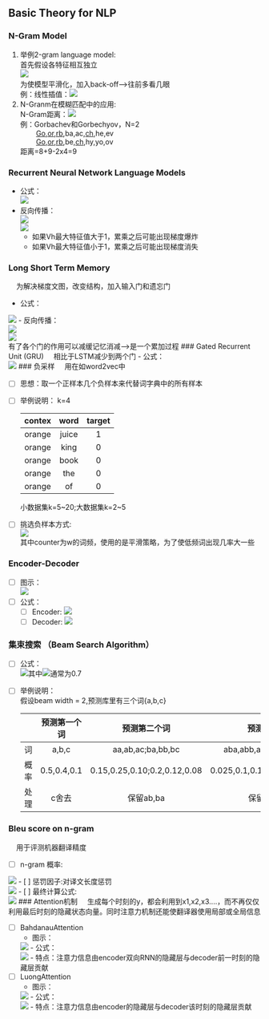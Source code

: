 ## Basic Theory for NLP
### N-Gram Model
1. 举例2-gram language model:<br>
    首先假设各特征相互独立<br>
<img src="http://latex.codecogs.com/gif.latex?%5Cbegin%7Baligned%7D%20p%28w_1%2Cw_2%2Cw_3%2C...%2Cw_n%29%26%3Dp%28w_1%29%5Ccdot%20p%28w_2%7Cw_1%29%20%5Ccdot%20p%28w_3%7Cw_1%2Cw_2%29%20%5Ccdot%20%5C%20...%20%5C%20%5Ccdot%20p%28w_n%7Cw_1%2Cw_2%2C...%2Cw_n-1%29%20%5C%5C%5B2ex%5D%20%26%20%5Capprox%20p%28w_1%29%20%5Ccdot%20p%28w_2%7Cw_1%29%20%5Ccdot%20p%28w_3%7Cw_2%29%5Ccdot%20%5C%20...%20%5C%20%5Ccdot%20p%28w&plus;n%7Cw_n-1%29%20%5Cend%7Baligned%7D"/><br>
为使模型平滑化，加入back-off-->往前多看几眼<br>
例：线性插值：<img src="http://latex.codecogs.com/gif.latex?p%28w_n%7Cw_%7Bn-2%7D%2Cw_%7Bn-1%7D%29%3D%5Clambda_3%20%5C%20p%28w_n%7Cw_%7Bn-2%7D%2Cw_%7Bn-1%7D%29&plus;%5Clambda_2%20%5C%20p%28w_n%7Cw_n-1%29&plus;%5Clambda_1%20%5C%20p%28w_n%29%20%5C%5C%20%5C%20%5C%20%5C%20%5C%20%5C%20%5C%20%5C%20%5C%20%5C%20%5C%20%5C%20%5C%20%5C%20%5C%20%5C%20%5C%20%5C%20%5C%20%5C%20%5C%20%5C%20%5C%20%5C%20%5C%20%5C%20%5C%20%5C%20%5C%20%5C%20%5Clambda_1%20&plus;%20%5Clambda_2&plus;%5Clambda_3%3D1"/>
2. N-Granm在模糊匹配中的应用:<br>
    N-Gram距离：<img src="http://latex.codecogs.com/gif.latex?%7CG_N%28s%29%7C&plus;%7CG_N%28t%29%7C-2%20%5Ctimes%20%7CG_N%28s%29%5Ccap%20G_N%28t%29%7C"/><br>
例：Gorbachev和Gorbechyov，N=2<br>
&nbsp; &nbsp; &nbsp; &nbsp; <u>Go</u>,<u>or</u>,<u>rb</u>,ba,ac,<u>ch</u>,he,ev<br>
&nbsp; &nbsp; &nbsp; &nbsp; <u>Go</u>,<u>or</u>,<u>rb</u>,be,<u>ch</u>,hy,yo,ov<br>
距离=8+9-2x4=9
### Recurrent Neural Network Language Models
- 公式：<br>
    <img src="http://latex.codecogs.com/gif.latex?h_n%3Dg%28V%5Bx_n%3Bh_%7Bn-1%7D&plus;c%5D%20%5C%5C%5B2ex%5D%20%5C%20%5Chat%20p_n%3Dsoftmax%28wh_n&plus;b%29"/>
- 反向传播：<br>
<img src="http://latex.codecogs.com/gif.latex?h_n%3Dg%28V_xx_n&plus;V_hh_%7Bn-1%7D&plus;c%29%20%5C%5C%5B2ex%5D%20%5C%20V_xx_n&plus;V_hh_%7Bn-1%7D&plus;c%3D%20z_n%20%5C%5C%5B2ex%5D%20%5C%20%5Cfrac%7B%5Cpartial%20h_n%7D%7B%5Cpartial%20z_n%7D%3Ddiag%28g%27%28z_n%29%29%20%5C%5C%5B2ex%5D%20%5C%20%5Cfrac%7B%5Cpartial%20z_n%7D%7B%5Cpartial%20h_n-1%7D%3DV_h%20%5C%5C"><br>
<img src="http://latex.codecogs.com/gif.latex?%5Cbegin%7Baligned%7D%20%5Cfrac%7B%5Cpartial%20costN%7D%7B%5Cpartial%20h_1%7D%20%26%3D%20%5Cfrac%7B%5Cpartial%20costN%7D%7B%5Cpartial%20%5Chat%20p_n%7D%5Ccdot%20%5Cfrac%7B%5Cpartial%20%5Chat%20p_n%7D%7B%5Cpartial%20h_n%7D%5Ccdot%20%28%5Cprod_%7Bn%20%5Cin%20%5C%7BN%2C...%2C2%5C%7D%7D%5Cfrac%7B%5Cpartial%20h_n%7D%7B%5Cpartial%20h_%7Bn-1%7D%7D%5Ccdot%20%5Cfrac%7B%5Cpartial%20z_n%7D%7B%5Cpartial%20h_%7Bn-1%7D%7D%29%20%5C%5C%5B2ex%5D%20%26%3D%20%5Cfrac%7B%5Cpartial%20costN%7D%7B%5Cpartial%20%5Chat%20p_n%7D%5Ccdot%20%5Cfrac%7B%5Cpartial%20%5Chat%20p_n%7D%7B%5Cpartial%20h_n%7D%5Ccdot%20%28%5Cprod_%7Bn%20%5Cin%20%5C%7BN%2C...%2C2%5C%7D%7Ddiag%28g%27%28z_n%29V_h%29%20%5Cend%7Baligned%7D"/><br>
  - 如果Vh最大特征值大于1，累乘之后可能出现梯度爆炸
  - 如果Vh最大特征值小于1，累乘之后可能出现梯度消失<br>
### Long Short Term Memory
&nbsp; &nbsp; 为解决梯度文图，改变结构，加入输入门和遗忘门<br>
- 公式：<br>
<img src="http://latex.codecogs.com/gif.latex?f_t%3D%5Csigma%28W_fx_t&plus;U_fh_%7Bt-1%7D&plus;b_f%29--%3Eforget%20gate%20%5C%5C%5B2ex%5D%20%5C%20i_t%3D%5Csigma%28W_ix_t&plus;U_ih_%7Bt-1%7D&plus;b_i%29--%3Einput%20gate%20%5C%5C%5B2ex%5D%20%5C%20o_t%3D%5Csigma%28W_ox_t&plus;U_oh_%7Bt-1%7D&plus;b_o%29--%3Eoutput%20gate%20%5C%5C%5B2ex%5D%20%5Chat%20c_t%20%3D%20%5Ctanh%28W_cx_t&plus;U_ch_%7Bt-1%7D&plus;b_c%29%20%5C%5C%5B2ex%5D%20c_t%20%3D%20f_t%20%5Ccirc%20c_%7Bt-1%7D&plus;i_t%5Ccirc%20%5Chat%20c_t%20%5C%5C%5B2ex%5D%20h_t%20%3D%20o_t%20%5Ccirc%20%5Ctanh%28c_t%29"/>
- 反向传播：<br>
<img src="http://latex.codecogs.com/gif.latex?%5Cdelta%20o%5Et%20%3D%20%5Cdelta%20h_i%5Et%20%5Ccdot%20%5Cfrac%7B%5Cpartial%20h_i%5Et%7D%7B%5Cpartial%20o_i%5Et%7D%3D%5Cdelta%20h_i%5Et%5Ctanh%28c_i%5Et%29%20%5C%5C%5B2ex%5D%20%5C%20%5Cdelta%20c%5Et%3D%5Cdelta%20h_i%5Et%5Ccdot%20%5Cfrac%7B%5Cpartial%20h_i%5Et%7D%7B%5Cpartial%20c_i%5Et%7D%3D%5Cdelta%20h_i%5Eto_i%5Et%5B1-%5Ctanh%5E2%28c_i%5Et%29%5D%20%5C%5C%5B2ex%5D%20%5Cdelta%20f%5Et%3D%5Cdelta%20c_i%5Et%20%5Cfrac%7B%5Cpartial%20c_i%5Et%7D%7B%5Cpartial%20f_i%5Et%7D%3D%5Cdelta%20c_i%5Et%5Ccdot%20c_i%5E%7Bt-1%7D%20%5C%5C%5B2ex%5D%20%5Cdelta%20i%5Et%3D%5Cdelta%20c_i%5Et%20%5Cfrac%7B%5Cpartial%20c_i%5Et%7D%7B%5Cpartial%20i%5Et_i%7D%3D%5Cdelta%20c_i%5Et%20%5Chat%20c_i%5Et%20%5C%5C%5B2ex%5D%20%5C%20%5Cdelta%20%5Chat%20c%5Et%3D%5Cdelta%20c_i%5Et%20%5Ccdot%20%5Cfrac%7B%5Cpartial%20c_i%5Et%7D%7B%5Cpartial%20%5Chat%20c_i%5Et%7D%3D%5Cdelta%20c_i%5Et%20%5Ccdot%20i_i%5Et"/><br>
<img src="http://latex.codecogs.com/gif.latex?%5Cbegin%7Baligned%7D%20%5Cfrac%7B%5Cpartial%20E%5Et%7D%7B%5Cpartial%20h_i%5E%7Bt-1%7D%7D%26%3D%5Csum%20%5Cfrac%7B%5Cpartial%20E%5Et%7D%7B%5Cpartial%20h_i%5Et%7D%5Ccdot%5Cfrac%7B%5Cpartial%20h_i%5Et%7D%7B%5Cpartial%20h_i%5E%7Bt-1%7D%7D%20%5C%5C%5B2ex%5D%20%26%3D%5Csum%20%5Cdelta%20h_i%5Et%20%5Ccdot%20%5Btanh%28c_i%5Et%29%5D%5Cfrac%7B%5Cpartial%20o_i%5Et%7D%7B%5Cpartial%20h%5E%7Bt-1%7D_i%7D&plus;o_i%5Et%281-%5Ctanh%5E2%28c_i%5Et%29%29%5Ccdot%20%5Cfrac%7B%5Cpartial%20c_i%5Et%7D%7B%5Cpartial%20h_i%5Et%7D%5D%20%5C%5C%5B2ex%5D%20%26%3D%5Csum%20%5B%5Cdelta%20o_i%5Et%20%5Ccdot%20%5Cfrac%7B%5Cpartial%20o_i%5Et%7D%7B%5Cpartial%20h_i%5E%7Bt-1%7D%7D&plus;%5Cdelta%20c_i%5Et%20%5Ccdot%20%5Cfrac%7B%5Cpartial%20c_i%5Et%7D%7B%5Cpartial%20h%5E%7Bt-1%7D_i%7D%5D%20%5C%5C%5B2ex%5D%20%26%3D%5Csum%20%5C%7B%20%5Cdelta%20o_i%5Et%5Ccdot%20%5Cfrac%7B%5Cpartial%20o_i%5Et%7D%7B%5Cpartial%20h%5E%7Bt-1%7D_i%7D&plus;%5Cdelta%20c_i%5Et%20%5Ccdot%20%5Bc_i%5E%7Bt-1%7D%5Ccdot%20%5Cfrac%7B%5Cpartial%20f_i%5Et%7D%7B%5Cpartial%20h_i%5E%7Bt-1%7D%7D&plus;%5Chat%20c_i%5Et%20%5Ccdot%20%5Cfrac%7B%5Cpartial%20i%5Et_i%7D%7B%5Cpartial%20h_i%5E%7Bt-1%7D%7D&plus;i_i%5Et%5Ccdot%20%5Cfrac%7B%5Cpartial%20%5Chat%20c_i%5Et%7D%7B%5Cpartial%20h_i%5E%7Bt-1%7D%7D%5D%20%5C%7D%20%5C%5C%5B2ex%5D%20%26%3D%5Csum%28%5Cdelta%20o_i%5Et%5Ccdot%20%5Cfrac%7B%5Cpartial%20o_i%5Et%7D%7B%5Cpartial%20h_i%5E%7Bt-1%7D%7D&plus;%5Cdelta%20f_i%5Et%5Ccdot%20%5Cfrac%7B%5Cpartial%20f_i%5Et%7D%7B%5Cpartial%20h_i%5E%7Bt-1%7D%7D&plus;%5Cdelta%20i_i%5Et%5Ccdot%20%5Cfrac%7B%5Cpartial%20i_i%5Et%7D%7B%5Cpartial%20h_i%5E%7Bt-1%7D%7D&plus;%5Cdelta%20%5Chat%20c_i%5Et%5Ccdot%20%5Cfrac%7B%5Cpartial%20%5Chat%20c_i%5Et%7D%7B%5Cpartial%20h_i%5E%7Bt-1%7D%7D%29%20%5Cend%7Baligned%7D"/><br>
有了各个门的作用可以减缓记忆消减-->是一个累加过程
### Gated Recurrent Unit (GRU)
&nbsp; &nbsp; 相比于LSTM减少到两个门
- 公式：<br>
<img src="http://latex.codecogs.com/gif.latex?z_t%3D%5Csigma%20%28w_z%5Bx_t%3Bh_%7Bt-1%7D%5D&plus;b_z%29%20%5C%5C%5B2ex%5D%20%5C%20r_t%3D%5Csigma%20%28w_r%5Bx_t%3Bj_%7Bt-1%7D%5D&plus;b_r%29%20%5C%5C%5B2ex%5D%20%5Chat%20h_t%3D%5Ctanh%28w_%7B%5Chat%20n%7D%5Bx_t%3Br_n%20%5Ccirc%20h_%7Bt-1%7D%5D&plus;b_%7B%5Chat%20n%7D%29%20%5C%5C%5B2ex%5D%20%5C%20h_t%3D%281-z_t%29%5Ccirc%20h_%7Bt-1%7D%20&plus;%20z_n%5Ccirc%20%5Chat%20h_t"/>
### 负采样
&nbsp; &nbsp; 用在如word2vec中

- [ ] 思想：取一个正样本几个负样本来代替词字典中的所有样本

- [ ] 举例说明： k=4<br>
    
    | contex | word | target |
    | :------: | :------: | :------: |
    | orange | juice | 1 |
    | orange | king | 0 |
    | orange | book | 0 |
    | orange | the | 0 |
    | orange | of | 0 |

    小数据集k=5~20;大数据集k=2~5
- [ ] 挑选负样本方式:<br>
    <img src="http://latex.codecogs.com/gif.latex?p%28w%29%3D%5Cfrac%7B%5Bcounter%28w%29%5D%5E%7B0.75%7D%7D%7B%5Csum_%7Bn%20%5Cin%20D%7D%5Bcounter%28u%29%5D%5E%7B0.75%7D%7D"/><br>
其中counter为w的词频，使用的是平滑策略，为了使低频词出现几率大一些
### Encoder-Decoder
- [ ] 图示：<br>
    <img src="https://caicai.science/images/attention/seq1.png"/>
- [ ] 公式：<br>
     - [ ] Encoder: <img src="http://latex.codecogs.com/gif.latex?h_t%20%3D%20%5Cphi%28h_%7Bt-1%7D%2Cx_t%29%3Df%28W%5E%7B%28hh%29%7Dh_%7Bt-1%7D&plus;W%5E%7B%28hx%29%7Dx_t%20%29%5C%5C"/>
     - [ ] Decoder: <img src="http://latex.codecogs.com/gif.latex?%5Cbegin%7Baligned%7D%20%26h_%7BD%2Ct%7D%3D%5Cphi_D%28h_%7Bt-1%7D%2Cc%2Cy_%7Bt-1%7D%29%20%5C%20%5C%20c%3Dh_T%20%5C%5C%5B2ex%5D%20%26%20y_t%3Dsoftmax%28W%28h_t%3Bc%29%29%20%5Cend%7Baligned%7D"/>
### 集束搜索 （Beam Search Algorithm）
- [ ] 公式：<br>
    <img src="http://latex.codecogs.com/gif.latex?arg%20%5Cmax_y%20%5Cfrac%7B1%7D%7BT_y%5E%5Calpha%7D%5Csum_%7Bt%3D1%7D%5E%7BT_y%7D%5Clog%28y%5Et%7Cx%2Cy%5E1%2C...%2Cy%5E%7Bt-1%7D%29"/>其中<img src="http://latex.codecogs.com/gif.latex?%5Calpha"/>通常为0.7
- [ ] 举例说明：<br>
    假设beam width = 2,预测库里有三个词{a,b,c}<br>

    |  |     预测第一个词 | 预测第二个词 | 预测第三个词 |
    | :----: | :------: | :------: | :------: |
    | 词 |   a,b,c | aa,ab,ac;ba,bb,bc | aba,abb,abc;baa,bab,bac|
    | 概率 | 0.5,0.4,0.1 | 0.15,0.25,0.10;0.2,0.12,0.08| 0.025,0.1,0.125;0.04,0.04,0.12|
    | 处理 | c舍去 | 保留ab,ba|保留abc,bac|
### Bleu score on n-gram
&nbsp; &nbsp; 用于评测机器翻译精度<br>
- [ ] n-gram 概率:<br>
<img src="http://latex.codecogs.com/gif.latex?%5Cbegin%7Baligned%7D%20%26P_n%20%3D%20%5Cfrac%7B%5Csum_i%20%5Csum_k%20%5Cmin%28h_k%28c_i%29%2C%5Cmax_%7Bj%20%5Cin%20m%7Dh_k%28s_%7Bij%7D%29%29%7D%7B%5Csum_i%5Csum_k%20%5Cmin%28h_k%28c_i%29%29%7D%20%5C%5C%5B2ex%5D%20%26%20predict%20%5C%20%5C%7Bc_1%2Cc_2%2C...c_i%2C...%5C%7D%20%5C%5C%5B2ex%5D%20%26%20k%20%5C%20%5C%20anser%20%5C%7Bs_%7B1k%7D%2Cs_%7B2k%7D%2C...%2Cs_%7Bik%7D%2C...%5C%7D%20%5C%5C%5B2ex%5D%20%26%20w_k%20--%3Ek%20%5C%20gram%20%5C%5C%5B2ex%5D%20%26%20h_k%28c_i%29%20--%3E%20count%20%5C%20of%20%5C%20w_k%20%5C%20in%20%5C%20c_i%20%5C%5C%5B2ex%5D%20%26%20h_k%28%7Bs_%7Bij%7D%7D%20%29--%3E%20count%20%5C%20of%20%5C%20w_k%20%5C%20in%20%5C%20s_j%20%5Cend%7Baligned%7D"/>
- [ ] 惩罚因子:对译文长度惩罚<br>
<img src="http://latex.codecogs.com/gif.latex?%5Cbegin%7Baligned%7D%20%26%20BP%20%3D%20%5Cbegin%7Bcases%7D1%20%26%20if%20%5C%20l_c%20%3E%20l_s%20%5C%5C%5B2ex%5D%20e%5E%7B1-%5Cfrac%7Bl_s%7D%7Bl_c%7D%7D%20%26%20if%20%5C%20l_c%20%5Cleq%20l_s%20%5Cend%7Bcases%7D%20%5C%5C%5B2ex%5D%20%26%20l_c%20--%3E%20predict%20%5C%20length%20%5C%5C%5B2ex%5D%20%26%20l_s%20--%3E%20answer%20%5C%20length%20%5Cend%7Baligned%7D"/>
- [ ] 最终计算公式:<br>
    <img src="http://latex.codecogs.com/gif.latex?%5Cbegin%7Baligned%7D%20%26%20BLEU%20%3D%20BP%20%5Ctimes%20%5Cexp%28%5Csum_%7Bn%3D1%7D%5ENW_n%5Clog%20P_n%29%20%5C%5C%5B2ex%5D%20%26%20W_n%3D%5Cfrac%7B1%7D%7BN%7D%20%5C%20%5C%20N--%3E%20N%20%5C%20of%20%5C%20N%20%5C_Gram%20%5Cend%7Baligned%7D"/>
### Attention机制
&nbsp; &nbsp; 生成每个时刻的y，都会利用到x1,x2,x3....，而不再仅仅利用最后时刻的隐藏状态向量。同时注意力机制还能使翻译器使用局部或全局信息<br>

- [ ] BahdanauAttention
  - 图示：<br>
  <img src="https://ss1.bdstatic.com/70cFuXSh_Q1YnxGkpoWK1HF6hhy/it/u=2608903905,1568930054&fm=26&gp=0.jpg"/>
  - 公式：<br>
    <img src="http://latex.codecogs.com/gif.latex?%5Cbegin%7Baligned%7D%20%26%20e_%7Bij%7D%3Da%28s_%7Bi-1%7D%2Ch_j%29%20%5C%5C%5B2ex%5D%20%26%20%5Calpha_%7Bij%7D%3D%5Cfrac%7B%5Cexp%28e_%7Bij%7D%29%7D%7B%5Csum_%7Bk%3D1%7D%5E%7BT_x%7D%5Cexp%20%28e_%7Bik%7D%29%7D%20%5C%5C%5B2ex%5D%20%26%20c_i%20%3D%20%5Csum_%7Bj%3D1%7D%5E%7BT_x%7D%5Calpha_%7Bij%7Dh_j%20%5Cend%7Baligned%7D"/>
  - 特点：注意力信息由encoder双向RNN的隐藏层与decoder前一时刻的隐藏层贡献
- [ ] LuongAttention
  - 图示：<br>
  <img src="https://ss0.bdstatic.com/70cFuHSh_Q1YnxGkpoWK1HF6hhy/it/u=3103722453,2451333191&fm=15&gp=0.jpg"/>
  - 公式：<br>
    <img src="http://latex.codecogs.com/gif.latex?%5Cbegin%7Baligned%7D%20%26score%28h_t%2C%5Chat%20h_s%29%20%3D%5Cbegin%7Bcases%7Dh_t%5ET%5Chat%20h_s%20%26%20dot%20%5C%5C%5B2ex%5D%20h_t%5ETW_a%5Chat%20h_s%20%26%20general%20%5C%5C%5B2ex%5D%20v_%7B%5Calpha%7D%5ET%5Ctanh%28W_a%5Bh%5Et%3B%5Chat%20h_s%5D%29%20%26%20concat%20%5Cend%7Bcases%7D%20%5C%5C%5B2ex%5D%20%26%20%5Chat%20h_s%20--%3E%20time%20%5C%20s%20%5C%20hidden%20%5C%20layer%20%5C%20of%20%5C%20encoder%20%5C%5C%5B2ex%5D%20%26%20h_t%20--%3E%20time%20%5C%20t%20%5C%20hidden%20%5C%20layer%20%5C%20of%20%5C%20decoder%20%5C%5C%5B2ex%5D%20%26%20a_t%28s%29%3Dalign%28h_t%2C%5Chat%20h_s%29%3D%5Cfrac%7B%5Cexp%28score%28h_t%2C%5Chat%20h_s%29%29%7D%7B%5Csum_%7Bs%27%7D%28%5Cexp%28score%28h_t%2C%5Chat%20h_%7Bs%27%7D%29%29%29%7D%20%5Cend%7Baligned%7D"/>
  - 特点：注意力信息由encoder的隐藏层与decoder该时刻的隐藏层贡献